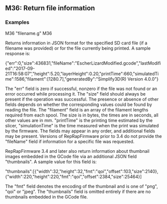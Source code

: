 ## M36: Return file information

### Examples

M36 "filename.g" M36

Returns information in JSON format for the specified SD card file (if a filename was provided) or for the file currently being printed. A sample response is:

{"err":0,"size":436831,"fileName":"EscherLizardModified.gcode","lastModified":"2017-09-21T16:58:07","height":5.20,"layerHeight":0.20,"printTime":660,"simulatedTime":1586,"filament":\[1280.7\],"generatedBy":"Simplify3D(R) Version 4.0.0"}

The "err" field is zero if successful, nonzero if the file was not found or an error occurred while processing it. The "size" field should always be present if the operation was successful. The presence or absence of other fields depends on whether the corresponding values could be found by reading the file. The "filament" field is an array of the filament lengths required from each spool. The size is in bytes, the times are in seconds, all other values are in mm. "printTime" is the printing time estimated by the slicer, "simulationTime" is the time measured when the print was simulated by the firmware. The fields may appear in any order, and additional fields may be present. Versions of RepRapFirmware prior to 3.4 do not provide the "fileName" field if information for a specific file was requested.

RepRapFirmware 3.4 and later also return information about thumbnail images embedded in the GCode file via an additional JSON field "thumbnails". A sample value for this field is:

"thumbnails":\[{"width":32,"height":32,"fmt":"qoi","offset":103,"size":2140},{"width":220,"height":220,"fmt":"qoi","offset":2384,"size":25464}\]

The "fmt" field denotes the encoding of the thumbnail and is one of "png", "qoi" or "jpeg". The "thumbnails" field is omitted entirely if there are no thumbnails embedded in the GCode file.

